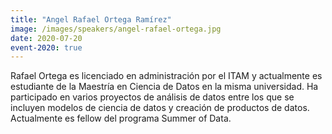 ```yaml
---
title: "Angel Rafael Ortega Ramírez"
image: /images/speakers/angel-rafael-ortega.jpg
date: 2020-07-20
event-2020: true
---
```


Rafael Ortega es licenciado en administración por el ITAM y actualmente es estudiante de la Maestría en Ciencia de Datos en la misma universidad. Ha participado en varios proyectos de análisis de datos entre los que se incluyen modelos de ciencia de datos y creación de productos de datos. Actualmente es fellow del programa Summer of Data.